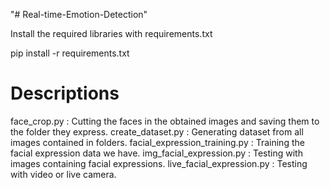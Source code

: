 "# Real-time-Emotion-Detection" 

Install the required libraries with requirements.txt

pip install -r requirements.txt

# Descriptions

face_crop.py : Cutting the faces in the obtained images and saving them to the folder they express.
create_dataset.py : Generating dataset from all images contained in folders.
facial_expression_training.py : Training the facial expression data we have.
img_facial_expression.py : Testing with images containing facial expressions.
live_facial_expression.py : Testing with video or live camera.
